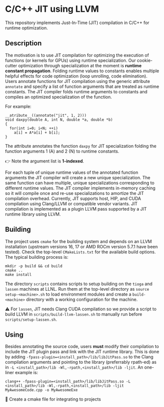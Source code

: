 # C/C++ JIT using LLVM

This repository implements Just-In-Time (JIT) compilation in C/C++ for runtime optimization.

## Description
The motivation is to use JIT compilation for optimizing the execution of functions (or kernels for GPUs) using runtime specialization.
Our cookie-cutter optimization through specialization at the moment is **runtime constant propagation**.
Folding runtime values to constants enables multiple helpful effects for code optimization
(loop unrolling, code elimination).
Users annotate functions for JIT compilation using the generic attribute `annotate` and specify a list of function
arguments that are treated as runtime constants.
The JIT compiler folds runtime arguments to constants and compiles an optimized specialization of the function.

For example:
```
__atribute__((annotate("jit", 1, 2)))
void daxpy(double A, int N, double *a, double *b)
{
  for(int i=0; i<N; ++i)
    a[i] = A*a[i] + b[i];
}
```
The attribute annotates the function `daxpy` for JIT specialization folding the function arguments 1 (A) and 2 (N) to runtime
constants.

👉 Note the argument list is **1-indexed**.

For each tuple of unique runtime values of the annotated function arguments the JIT compiler will create a new 
unique specialization. The same function can have multiple, unique specializations corresponding to different runtime values.
The JIT compiler implements in-memory caching so it will compile once and re-use specializations to amortize the JIT compilation overhead.
Currently, JIT supports host, HIP, and CUDA compilation using Clang/LLVM or compatible vendor variants.
JIT compilation is implemented as a plugin LLVM pass supported by a JIT runtime library using LLVM.

## Building
The project uses `cmake` for the building system and depends on an LLVM installation
(upstream versions 16, 17 or AMD ROCm version 5.7.1 have been tested).
Check the top-level `CMakeLists.txt` for the available build options.
The typical building process is:
```
mkdir -p build && cd build
cmake ..
make install
```

The directory `scripts` contains scripts to setup building on the `tioga` and `lassen` machines at LLNL.
Run them at the top-level directory as `source setup-<machine>.sh` to load environment modules
and create a `build-<machine>` directory with a working configuration for the machine.

⚠️ For `lassen`, JIT needs Clang CUDA compilation so we provide a script to build LLVM
in `scripts/build-llvm-lassen.sh` to manually run before `scripts/setup-lassen.sh`.

## Using

Besides annotating the source code, users **must** modify their compilation to include the JIT plugin pass
and link with the JIT runtime library.
This is done by adding `-fpass-plugin=<install_path>/lib/libJitPass.so` to the Clang compilation arguments and
pointing to the library (preferrably rpath-ed) as in `-L <install_path>/lib -Wl,-rpath,<install_path>/lib -ljit`.
An one-liner example is:
```
clang++ -fpass-plugin=<install_path>/lib/libJitPass.so -L <install_path>/lib -Wl,-rpath,<install_path>/lib -ljit MyAwesomeCode.cpp -o MyAwesomeExe 
```

🚧 Create a cmake file for integrating to projects
